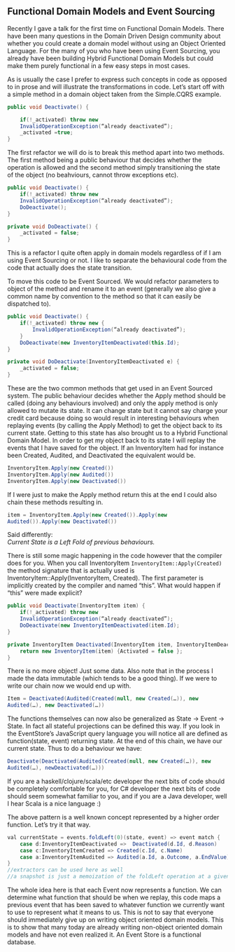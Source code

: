 
## Functional Domain Models and Event Sourcing ##

Recently I gave a talk for the first time on Functional Domain Models.
There have been many questions in the Domain Driven Design community
about whether you could create a domain model without using an Object
Oriented Language. For the many of you who have been using Event
Sourcing, you already have been building Hybrid Functional Domain
Models but could make them purely functional in a few easy steps in
most cases.

As is usually the case I prefer to express such concepts in code as
opposed to in prose and will illustrate the transformations in code.
Let’s start off with a simple method in a domain object taken from the
Simple.CQRS example.

```java
public void Deactivate() {

    if(!_activated) throw new
    InvalidOperationException(“already deactivated”);
    _activated =true;
}
```

The first refactor we will do is to break this method apart into two
methods. The first method being a public behaviour that decides
whether the operation is allowed and the second method simply
transitioning the state of the object (no beahviours, cannot throw
exceptions etc).

```java
public void Deactivate() {
    if(!_activated) throw new
    InvalidOperationException(“already deactivated”);
    DoDeactivate();
}

private void DoDeactivate() {
    _activated = false;
}
```

This is a refactor I quite often apply in domain models regardless of
if I am using Event Sourcing or not. I like to separate the
behavioural code from the code that actually does the state
transition.

To move this code to be Event Sourced. We would refactor parameters to
object of the method and rename it to an event (generally we also give
a common name by convention to the method so that it can easily be
dispatched to).

```java
public void Deactivate() {
    if(!_activated) throw new {
        InvalidOperationException(“already deactivated”);
    }
    DoDeactivate(new InventoryItemDeactivated(this.Id);
}
```

```java
private void DoDeactivate(InventoryItemDeactivated e) {
    _activated = false;
}
```

These are the two common methods that get used in an Event Sourced
system. The public behaviour decides whether the Apply method should
be called (doing any behaviours involved) and only the apply method is
only allowed to mutate its state. It can change state but it cannot
say charge your credit card because doing so would result in
interesting behaviours when replaying events (by calling the Apply
Method) to get the object back to its current state. Getting to this
state has also brought us to a Hybrid Functional Domain Model.
In order to get my object back to its state I will replay the events
that I have saved for the object. If an InventoryItem had for instance
been Created, Audited, and Deactivated the equivalent would be.

```java
InventoryItem.Apply(new Created())
InventoryItem.Apply(new Audited())
InventoryItem.Apply(new Deactivated())
```

If I were just to make the Apply method return this at the end I could
also chain these methods resulting in.

```java
item = InventoryItem.Apply(new Created()).Apply(new
Audited()).Apply(new Deactivated())
```

Said differently:    
*Current State is a Left Fold of previous behaviours.*

There is still some magic happening in the code however that the
compiler does for you.  When you call  InventoryItem
`InventoryItem::Apply(Created)` the method signature that is actually
used is InventoryItem::Apply(InventoryItem, Created). The first
parameter is implicitly created by the compiler and named “this”. What
would happen if “this” were made explicit?

```java
public void Deactivate(InventoryItem item) {
    if(!_activated) throw new
    InvalidOperationException(“already deactivated”);
    DoDeactivate(new InventoryItemDeactivated(item.Id);
}

private InventoryItem Deactivated(InventoryItem item, InventoryItemDeactivated e) {
    return new InventoryItem(item) {Activated = false };
}
```

There is no more object! Just some data. Also note that in the process
I made the data immutable (which tends to be a good thing). If we were
to write our chain now we would end up with.

```java
Item = Deactivated(Audited(Created(null, new Created(…)), new
Audited(…), new Deactivated(…))
```

The functions themselves can now also be generalized as State -&gt; Event
-&gt; State. In fact all stateful projections can be defined this way. If
you look in the EventStore’s JavaScript query language you will notice
all are defined as function(state, event) returning state. At the end
of this chain, we have our current state. Thus to do a behaviour we
have:

```java
Deactivate(Deactivated(Audited(Created(null, new Created(…)), new
Audited(…), newDeactivated(…)))
```

If you are a haskell/clojure/scala/etc developer the next bits of code
should be completely comfortable for you, for C# developer the next
bits of code should seem somewhat familiar to you, and if you are a
Java developer, well I hear Scala is a nice language :)

The above
pattern is a well known concept represented by a higher order
function. Let’s try it that way.

```java
val currentState = events.foldLeft(0)(state, event) => event match {
    case d:InventoryItemDeactivated =>  Deactivated(d.Id, d.Reason)
    case c:InventoryItemCreated => Created(c.Id, c.Name)
    case a:InventoryItemAudited => Audited(a.Id, a.Outcome, a.EndValue)
}
//extractors can be used here as well
//a snapshot is just a memoization of the foldLeft operation at a given point.
```

The whole idea here is that each Event now represents a function. We
can determine what function that should be when we replay, this code
maps a previous event that has been saved to whatever function we
currently want to use to represent what it means to us.
This is not to say that everyone should immediately give up on writing
object oriented domain models. This is to show that many today are
already writing non-object oriented domain models and have not even
realized it. An Event Store is a functional database.
